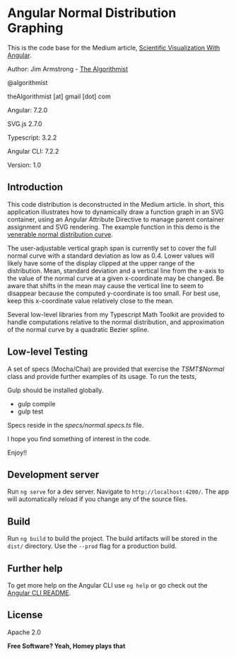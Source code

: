 # Angular Normal Distribution Graphing

This is the code base for the Medium article, [Scientific Visualization With Angular](https://medium.com/ngconf/scientific-visualization-with-angular-24f2539aef23).

 
Author:  Jim Armstrong - [The Algorithmist](https://www.linkedin.com/in/jimarmstrong)

@algorithmist

theAlgorithmist [at] gmail [dot] com

Angular: 7.2.0

SVG.js 2.7.0

Typescript: 3.2.2

Angular CLI: 7.2.2

Version: 1.0

## Introduction

This code distribution is deconstructed in the Medium article.  In short, this application illustrates how to dynamically draw a function graph in an SVG container, using an Angular Attribute Directive to manage parent container assignment and SVG rendering.  The example function in this demo is the [venerable normal distribution curve](https://en.wikipedia.org/wiki/Normal_distribution). 

The user-adjustable vertical graph span is currently set to cover the full normal curve with a standard deviation as low as 0.4.  Lower values will likely have some of the display clipped at the upper range of the distribution.  Mean, standard deviation and a vertical line from the x-axis to the value of the normal curve at a given x-coordinate may be changed.  Be aware that shifts in the mean may cause the vertical line to seem to disappear because the computed y-coordinate is too small.  For best use, keep this x-coordinate value relatively close to the mean. 

Several low-level libraries from my Typescript Math Toolkit are provided to handle computations relative to the normal distribution, and approximation of the normal curve by a quadratic Bezier spline.

## Low-level Testing

A set of specs (Mocha/Chai) are provided that exercise the _TSMT$Normal_ class and provide further examples of its usage.  To run the tests,

Gulp should be installed globally.

- gulp compile
- gulp test

Specs reside in the _specs/normal.specs.ts_ file.

I hope you find something of interest in the code.

Enjoy!!

## Development server

Run `ng serve` for a dev server. Navigate to `http://localhost:4200/`. The app will automatically reload if you change any of the source files.

## Build

Run `ng build` to build the project. The build artifacts will be stored in the `dist/` directory. Use the `--prod` flag for a production build.

## Further help

To get more help on the Angular CLI use `ng help` or go check out the [Angular CLI README](https://github.com/angular/angular-cli/blob/master/README.md).


License
----

Apache 2.0

**Free Software? Yeah, Homey plays that**

[//]: # (kudos http://stackoverflow.com/questions/4823468/store-comments-in-markdown-syntax)
